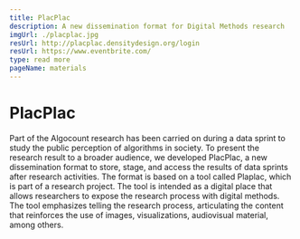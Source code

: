 ```yaml
---
title: PlacPlac
description: A new dissemination format for Digital Methods research
imgUrl: ./placplac.jpg
resUrl: http://placplac.densitydesign.org/login
resUrl: https://www.eventbrite.com/
type: read more
pageName: materials
---
```


# PlacPlac

 Part of the Algocount research has been carried on during a data sprint to study the public perception of algorithms in society. To present the research result to a broader audience, we developed PlacPlac, a new dissemination format to store, stage, and access the results of data sprints after research activities. The format is based on a tool called Plaplac, which is part of a research project. The tool is intended as a digital place that allows researchers to expose the research process with digital methods. The tool emphasizes telling the research process, articulating the content that reinforces the use of images, visualizations, audiovisual material, among others. 

